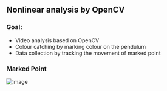 ## Nonlinear analysis by OpenCV
### Goal: 
- Video analysis based on OpenCV 
- Colour catching by marking colour on the pendulum
- Data collection by tracking the movement of marked point

### Marked Point
![image](https://github.com/davidjiang111202512/Nonlinear_analysis/marked_version.jpg)


